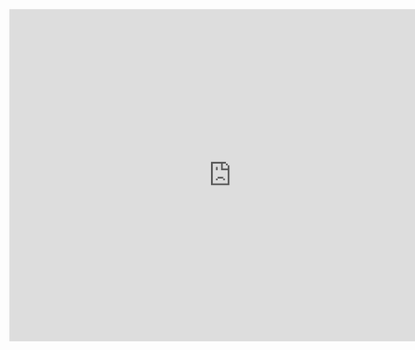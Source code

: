 <iframe src="https://calendar.google.com/calendar/embed?src=sd45.bc.ca_hv9i8q3n6bqnto2c1te2k5bmkg%40group.calendar.google.com&ctz=America/Vancouver" style="border: 0" width="800" height="600" frameborder="0" scrolling="no"></iframe>
